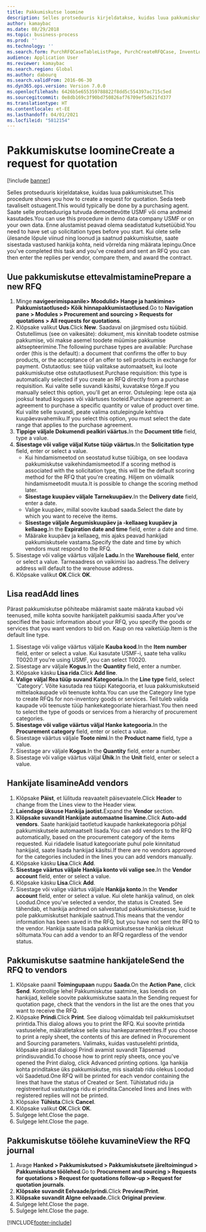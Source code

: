 ```yaml
---
title: Pakkumiskutse loomine
description: Selles protseduuris kirjeldatakse, kuidas luua pakkumiskutset.
author: kamaybac
ms.date: 08/29/2018
ms.topic: business-process
ms.prod: ''
ms.technology: ''
ms.search.form: PurchRFQCaseTableListPage, PurchCreateRFQCase, InventLocationIdLookup, PurchRFQCaseTable, InventItemIdLookupSimple, EcoResCategorySingleLookup, UnitOfMeasureLookup, PurchRFQEditLines, PurchRFQEditLinesPrintOptions, VendRFQJournal, SrsReportViewerForm
audience: Application User
ms.reviewer: kamaybac
ms.search.region: Global
ms.author: dabourq
ms.search.validFrom: 2016-06-30
ms.dyn365.ops.version: Version 7.0.0
ms.openlocfilehash: 6426b5e655359788822f8dd5c554397ac715c5ed
ms.sourcegitcommit: 0e8db169c3f90bd750826af76709ef5d621fd377
ms.translationtype: HT
ms.contentlocale: et-EE
ms.lasthandoff: 04/01/2021
ms.locfileid: "5812154"
---
```

# <a name="create-a-request-for-quotation"></a><span data-ttu-id="7e2bf-103">Pakkumiskutse loomine</span><span class="sxs-lookup"><span data-stu-id="7e2bf-103">Create a request for quotation</span></span>

[!include [banner](../../includes/banner.md)]

<span data-ttu-id="7e2bf-104">Selles protseduuris kirjeldatakse, kuidas luua pakkumiskutset.</span><span class="sxs-lookup"><span data-stu-id="7e2bf-104">This procedure shows you how to create a request for quotation.</span></span> <span data-ttu-id="7e2bf-105">Seda teeb tavaliselt ostuagent.</span><span class="sxs-lookup"><span data-stu-id="7e2bf-105">This would typically be done by a purchasing agent.</span></span> <span data-ttu-id="7e2bf-106">Saate selle protseduuriga tutvuda demoettevõtte USMF või oma andmeid kasutades.</span><span class="sxs-lookup"><span data-stu-id="7e2bf-106">You can use this procedure in demo data company USMF or on your own data.</span></span> <span data-ttu-id="7e2bf-107">Enne alustamist peavad olema seadistatud kutsetüübid.</span><span class="sxs-lookup"><span data-stu-id="7e2bf-107">You need to have set up solicitation types before you start.</span></span> <span data-ttu-id="7e2bf-108">Kui olete selle ülesande lõpule viinud ning loonud ja saatnud pakkumiskutse, saate sisestada vastused hankija kohta, neid võrrelda ning määrata lepingu.</span><span class="sxs-lookup"><span data-stu-id="7e2bf-108">Once you've completed this task and you've created and sent an RFQ you can then enter the replies per vendor, compare them, and award the contract.</span></span>


## <a name="prepare-a-new-rfq"></a><span data-ttu-id="7e2bf-109">Uue pakkumiskutse ettevalmistamine</span><span class="sxs-lookup"><span data-stu-id="7e2bf-109">Prepare a new RFQ</span></span>
1. <span data-ttu-id="7e2bf-110">Minge **navigeerimispaanile> Moodulid> Hange ja hankimine> Pakkumistaotlused> Kõik hinnapakkumistaotlused**.</span><span class="sxs-lookup"><span data-stu-id="7e2bf-110">Go to **Navigation pane > Modules > Procurement and sourcing > Requests for quotations > All requests for quotations**.</span></span>
2. <span data-ttu-id="7e2bf-111">Klõpsake valikut **Uus**.</span><span class="sxs-lookup"><span data-stu-id="7e2bf-111">Click **New**.</span></span>
    <span data-ttu-id="7e2bf-112">Saadaval on järgmised ostu tüübid. Ostutellimus (see on vaikesäte): dokument, mis kinnitab toodete ostmise pakkumise, või makse asemel toodete müümise pakkumise aktsepteerimine.</span><span class="sxs-lookup"><span data-stu-id="7e2bf-112">The following purchase types are available: Purchase order (this is the default): a document that confirms the offer to buy products, or the acceptance of an offer to sell products in exchange for payment.</span></span> <span data-ttu-id="7e2bf-113">Ostutaotlus: see tüüp valitakse automaatselt, kui loote pakkumiskutse otse ostutaotlusest.</span><span class="sxs-lookup"><span data-stu-id="7e2bf-113">Purchase requisition: this type is automatically selected if you create an RFQ directly from a purchase requisition.</span></span> <span data-ttu-id="7e2bf-114">Kui valite selle suvandi käsitsi, kuvatakse tõrge.</span><span class="sxs-lookup"><span data-stu-id="7e2bf-114">If you manually select this option, you'll get an error.</span></span> <span data-ttu-id="7e2bf-115">Ostuleping: lepe osta aja jooksul teatud koguses või väärtuses tooteid.</span><span class="sxs-lookup"><span data-stu-id="7e2bf-115">Purchase agreement: an agreement to purchase a specific quantity or value of product over time.</span></span> <span data-ttu-id="7e2bf-116">Kui valite selle suvandi, peate valima ostulepingule kehtiva kuupäevavahemiku.</span><span class="sxs-lookup"><span data-stu-id="7e2bf-116">If you select this option, you must select the date range that applies to the purchase agreement.</span></span>  
3. <span data-ttu-id="7e2bf-117">**Tippige väljale Dokumendi pealkiri väärtus.**</span><span class="sxs-lookup"><span data-stu-id="7e2bf-117">In the **Document title** field, type a value.</span></span>
4. <span data-ttu-id="7e2bf-118">**Sisestage või valige väljal Kutse tüüp väärtus.**</span><span class="sxs-lookup"><span data-stu-id="7e2bf-118">In the **Solicitation type** field, enter or select a value.</span></span>
    + <span data-ttu-id="7e2bf-119">Kui hindamismeetod on seostatud kutse tüübiga, on see loodava pakkumiskutse vaikehindamismeetod.</span><span class="sxs-lookup"><span data-stu-id="7e2bf-119">If a scoring method is associated with the solicitation type, this will be the default scoring method for the RFQ that you're creating.</span></span> <span data-ttu-id="7e2bf-120">Hiljem on võimalik hindamismeetodit muuta.</span><span class="sxs-lookup"><span data-stu-id="7e2bf-120">It is possible to change the scoring method later.</span></span>  
    + <span data-ttu-id="7e2bf-121">**Sisestage kuupäev väljale Tarnekuupäev.**</span><span class="sxs-lookup"><span data-stu-id="7e2bf-121">In the **Delivery date** field, enter a date.</span></span>  
    + <span data-ttu-id="7e2bf-122">Valige kuupäev, millal soovite kaubad saada.</span><span class="sxs-lookup"><span data-stu-id="7e2bf-122">Select the date by which you want to receive the items.</span></span>  
    + <span data-ttu-id="7e2bf-123">**Sisestage väljale Aegumiskuupäev ja -kellaaeg kuupäev ja kellaaeg.**</span><span class="sxs-lookup"><span data-stu-id="7e2bf-123">In the **Expiration date and time** field, enter a date and time.</span></span>  
    + <span data-ttu-id="7e2bf-124">Määrake kuupäev ja kellaaeg, mis ajaks peavad hankijad pakkumiskutsele vastama.</span><span class="sxs-lookup"><span data-stu-id="7e2bf-124">Specify the date and time by which vendors must respond to the RFQ.</span></span>  
5. <span data-ttu-id="7e2bf-125">Sisestage või valige väärtus väljale **Ladu**.</span><span class="sxs-lookup"><span data-stu-id="7e2bf-125">In the **Warehouse field**, enter or select a value.</span></span> <span data-ttu-id="7e2bf-126">Tarneaadress on vaikimisi lao aadress.</span><span class="sxs-lookup"><span data-stu-id="7e2bf-126">The delivery address will default to the warehouse address.</span></span>  
6. <span data-ttu-id="7e2bf-127">Klõpsake valikut **OK**.</span><span class="sxs-lookup"><span data-stu-id="7e2bf-127">Click **OK**.</span></span>

## <a name="add-lines"></a><span data-ttu-id="7e2bf-128">Lisa read</span><span class="sxs-lookup"><span data-stu-id="7e2bf-128">Add lines</span></span>

<span data-ttu-id="7e2bf-129">Pärast pakkumiskutse põhiteabe määramist saate määrata kaubad või teenused, mille kohta soovite hankijatelt pakkumisi saada.</span><span class="sxs-lookup"><span data-stu-id="7e2bf-129">After you've specified the basic information about your RFQ, you specify the goods or services that you want vendors to bid on.</span></span> <span data-ttu-id="7e2bf-130">Kaup on rea vaiketüüp.</span><span class="sxs-lookup"><span data-stu-id="7e2bf-130">Item is the default line type.</span></span>

1. <span data-ttu-id="7e2bf-131">Sisestage või valige väärtus väljale **Kauba kood**.</span><span class="sxs-lookup"><span data-stu-id="7e2bf-131">In the **Item number** field, enter or select a value.</span></span> <span data-ttu-id="7e2bf-132">Kui kasutate USMF-i, saate teha valiku T0020.</span><span class="sxs-lookup"><span data-stu-id="7e2bf-132">If you're using USMF, you can select T0020.</span></span>  
2. <span data-ttu-id="7e2bf-133">Sisestage arv väljale **Kogus**.</span><span class="sxs-lookup"><span data-stu-id="7e2bf-133">In the **Quantity** field, enter a number.</span></span>
3. <span data-ttu-id="7e2bf-134">Klõpsake käsku **Lisa rida**.</span><span class="sxs-lookup"><span data-stu-id="7e2bf-134">Click **Add line**.</span></span>
4. <span data-ttu-id="7e2bf-135">**Valige väljal Rea tüüp suvand Kategooria.**</span><span class="sxs-lookup"><span data-stu-id="7e2bf-135">In the **Line type** field, select 'Category'.</span></span> <span data-ttu-id="7e2bf-136">Võite kasutada rea tüüpi Kategooria, et luua pakkumiskutseid mittelaokaupade või teenuste kohta.</span><span class="sxs-lookup"><span data-stu-id="7e2bf-136">You can use the Category line type to create RFQs for non-inventory goods or services.</span></span> <span data-ttu-id="7e2bf-137">Teil tuleb valida kaupade või teenuste tüüp hankekategooriate hierarhiast.</span><span class="sxs-lookup"><span data-stu-id="7e2bf-137">You then need to select the type of goods or services from a hierarchy of procurement categories.</span></span>  
5. <span data-ttu-id="7e2bf-138">**Sisestage või valige väärtus väljal Hanke kategooria.**</span><span class="sxs-lookup"><span data-stu-id="7e2bf-138">In the **Procurement category** field, enter or select a value.</span></span>
6. <span data-ttu-id="7e2bf-139">Sisestage väärtus väljale **Toote nimi**.</span><span class="sxs-lookup"><span data-stu-id="7e2bf-139">In the **Product name** field, type a value.</span></span>
7. <span data-ttu-id="7e2bf-140">Sisestage arv väljale **Kogus**.</span><span class="sxs-lookup"><span data-stu-id="7e2bf-140">In the **Quantity** field, enter a number.</span></span>
8. <span data-ttu-id="7e2bf-141">Sisestage või valige väärtus väljal **Ühik**.</span><span class="sxs-lookup"><span data-stu-id="7e2bf-141">In the **Unit** field, enter or select a value.</span></span>

## <a name="add-vendors"></a><span data-ttu-id="7e2bf-142">Hankijate lisamine</span><span class="sxs-lookup"><span data-stu-id="7e2bf-142">Add vendors</span></span>
1. <span data-ttu-id="7e2bf-143">Klõpsake **Päist**, et lülituda reavaatelt päisevaatele.</span><span class="sxs-lookup"><span data-stu-id="7e2bf-143">Click **Header** to change from the Lines view to the Header view.</span></span> 
2. <span data-ttu-id="7e2bf-144">**Laiendage üksuse Hankija jaotist.**</span><span class="sxs-lookup"><span data-stu-id="7e2bf-144">Expand the **Vendor** section.</span></span>
3. <span data-ttu-id="7e2bf-145">**Klõpsake suvandit Hankijate automaatne lisamine.**</span><span class="sxs-lookup"><span data-stu-id="7e2bf-145">Click **Auto-add vendors**.</span></span> <span data-ttu-id="7e2bf-146">Saate hankijaid taotletud kaupade hankekategooria põhjal pakkumiskutsele automaatselt lisada.</span><span class="sxs-lookup"><span data-stu-id="7e2bf-146">You can add vendors to the RFQ automatically, based on the procurement category of the items requested.</span></span> <span data-ttu-id="7e2bf-147">Kui ridadele lisatud kategooriate puhul pole kinnitatud hankijaid, saate lisada hankijad käsitsi.</span><span class="sxs-lookup"><span data-stu-id="7e2bf-147">If there are no vendors approved for the categories included in the lines you can add vendors manually.</span></span>  
4. <span data-ttu-id="7e2bf-148">Klõpsake käsku **Lisa**.</span><span class="sxs-lookup"><span data-stu-id="7e2bf-148">Click **Add**.</span></span>
5. <span data-ttu-id="7e2bf-149">**Sisestage väärtus väljale Hankija konto või valige see.**</span><span class="sxs-lookup"><span data-stu-id="7e2bf-149">In the **Vendor account** field, enter or select a value.</span></span>
6. <span data-ttu-id="7e2bf-150">Klõpsake käsku **Lisa**.</span><span class="sxs-lookup"><span data-stu-id="7e2bf-150">Click **Add**.</span></span>
7. <span data-ttu-id="7e2bf-151">Sisestage või valige väärtus väljale **Hankija konto**.</span><span class="sxs-lookup"><span data-stu-id="7e2bf-151">In the **Vendor account** field, enter or select a value.</span></span> <span data-ttu-id="7e2bf-152">Kui olete hankija valinud, on olek Loodud.</span><span class="sxs-lookup"><span data-stu-id="7e2bf-152">Once you've selected a vendor, the status is Created.</span></span> <span data-ttu-id="7e2bf-153">See tähendab, et hankija andmed on salvestatud pakkumiskutsesse, kuid te pole pakkumiskutset hankijale saatnud.</span><span class="sxs-lookup"><span data-stu-id="7e2bf-153">This means that the vendor information has been saved in the RFQ, but you have not sent the RFQ to the vendor.</span></span> <span data-ttu-id="7e2bf-154">Hankija saate lisada pakkumiskutsesse hankija olekust sõltumata.</span><span class="sxs-lookup"><span data-stu-id="7e2bf-154">You can add a vendor to an RFQ regardless of the vendor status.</span></span>  

## <a name="send-the-rfq-to-vendors"></a><span data-ttu-id="7e2bf-155">Pakkumiskutse saatmine hankijatele</span><span class="sxs-lookup"><span data-stu-id="7e2bf-155">Send the RFQ to vendors</span></span>
1. <span data-ttu-id="7e2bf-156">Klõpsake paanil **Toimingupaan** nuppu **Saada**.</span><span class="sxs-lookup"><span data-stu-id="7e2bf-156">On the **Action Pane**, click **Send**.</span></span> <span data-ttu-id="7e2bf-157">Kontrollige lehel Pakkumiskutse saatmine, kas loendis on hankijad, kellele soovite pakkumiskutse saata.</span><span class="sxs-lookup"><span data-stu-id="7e2bf-157">In the Sending request for quotation page, check that the vendors in the list are the ones that you want to receive the RFQ.</span></span>  
2. <span data-ttu-id="7e2bf-158">Klõpsake **Prindi**.</span><span class="sxs-lookup"><span data-stu-id="7e2bf-158">Click **Print**.</span></span> <span data-ttu-id="7e2bf-159">See dialoog võimaldab teil pakkumiskutset printida.</span><span class="sxs-lookup"><span data-stu-id="7e2bf-159">This dialog allows you to print the RFQ.</span></span> <span data-ttu-id="7e2bf-160">Kui soovite printida vastuselehe, määratletakse selle sisu hankeparameetrites.</span><span class="sxs-lookup"><span data-stu-id="7e2bf-160">If you choose to print a reply sheet, the contents of this are defined in Procurement and Sourcing parameters.</span></span> <span data-ttu-id="7e2bf-161">Valimaks, kuidas vastuselehti printida, klõpsake pärast dialoogi Prindi avamist suvandit Täpsemad prindisuvandid.</span><span class="sxs-lookup"><span data-stu-id="7e2bf-161">To choose how to print reply sheets, once you've opened the Print dialog, click Advanced printing options.</span></span> <span data-ttu-id="7e2bf-162">Iga hankija kohta prinditakse üks pakkumiskutse, mis sisaldab ridu olekus Loodud või Saadetud.</span><span class="sxs-lookup"><span data-stu-id="7e2bf-162">One RFQ will be printed for each vendor containing the lines that have the status of Created or Sent.</span></span> <span data-ttu-id="7e2bf-163">Tühistatud ridu ja registreeritud vastustega ridu ei prindita.</span><span class="sxs-lookup"><span data-stu-id="7e2bf-163">Canceled lines and lines with registered replies will not be printed.</span></span>   
3. <span data-ttu-id="7e2bf-164">Klõpsake **Tühista**.</span><span class="sxs-lookup"><span data-stu-id="7e2bf-164">Click **Cancel**.</span></span>
4. <span data-ttu-id="7e2bf-165">Klõpsake valikut **OK**.</span><span class="sxs-lookup"><span data-stu-id="7e2bf-165">Click **OK**.</span></span>
5. <span data-ttu-id="7e2bf-166">Sulgege leht.</span><span class="sxs-lookup"><span data-stu-id="7e2bf-166">Close the page.</span></span>
6. <span data-ttu-id="7e2bf-167">Sulgege leht.</span><span class="sxs-lookup"><span data-stu-id="7e2bf-167">Close the page.</span></span>

## <a name="view-the-rfq-journal"></a><span data-ttu-id="7e2bf-168">Pakkumiskutse töölehe kuvamine</span><span class="sxs-lookup"><span data-stu-id="7e2bf-168">View the RFQ journal</span></span>
1. <span data-ttu-id="7e2bf-169">Avage **Hanked > Pakkumiskutsed > Pakkumiskutsete järeltoimingud > Pakkumiskutse töölehed**.</span><span class="sxs-lookup"><span data-stu-id="7e2bf-169">Go to **Procurement and sourcing > Requests for quotations > Request for quotations follow-up > Request for quotation journals**.</span></span>
2. <span data-ttu-id="7e2bf-170">**Klõpsake suvandit Eelvaade/prindi.**</span><span class="sxs-lookup"><span data-stu-id="7e2bf-170">Click **Preview/Print**.</span></span>
3. <span data-ttu-id="7e2bf-171">**Klõpsake suvandit Algne eelvaade.**</span><span class="sxs-lookup"><span data-stu-id="7e2bf-171">Click **Original preview**.</span></span>
4. <span data-ttu-id="7e2bf-172">Sulgege leht.</span><span class="sxs-lookup"><span data-stu-id="7e2bf-172">Close the page.</span></span>
5. <span data-ttu-id="7e2bf-173">Sulgege leht.</span><span class="sxs-lookup"><span data-stu-id="7e2bf-173">Close the page.</span></span>



[!INCLUDE[footer-include](../../../includes/footer-banner.md)]